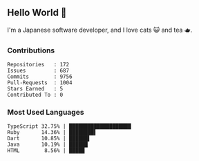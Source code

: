 ## Hello World 👋

I'm a Japanese software developer, and I love cats 😺 and tea 🫖.

### Contributions

    Repositories   : 172
    Issues         : 687
    Commits        : 9756
    Pull-Requests  : 1004
    Stars Earned   : 5
    Contributed To : 0

### Most Used Languages

    TypeScript 32.75% | ████████████████████
    Ruby       14.36% | ████████▌
    Dart       10.85% | ██████▌
    Java       10.19% | ██████
    HTML        8.56% | █████
